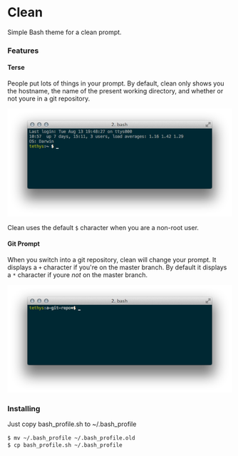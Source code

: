 # Clean

Simple Bash theme for a clean prompt.

### Features

#### Terse 

People put lots of things in your prompt. By default, clean only shows you the
hostname, the name of the present working directory, and whether or not youre in
a git repository. 

![Screenshot 1](/img/screenshot1.png)

Clean uses the default `$` character when you are a non-root user.

#### Git Prompt

When you switch into a git repository, clean will change your prompt.
It displays a `+` character if you're on the master branch.
By default it displays a `*` character if youre *not* on the master branch.

![Screenshot 2](/img/screenshot2.png)

### Installing

Just copy bash\_profile.sh to ~/.bash\_profile

    $ mv ~/.bash_profile ~/.bash_profile.old 
    $ cp bash_profile.sh ~/.bash_profile
